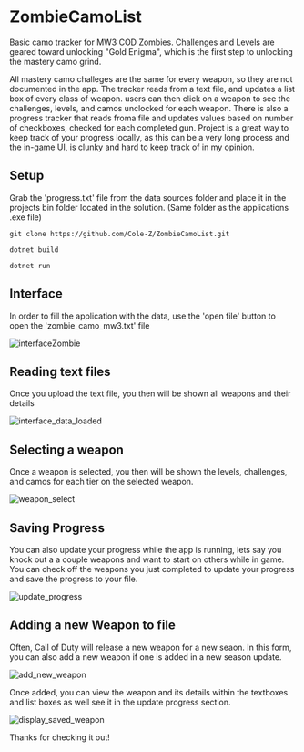 # ZombieCamoList

Basic camo tracker for MW3 COD Zombies. Challenges and Levels are geared toward unlocking "Gold Enigma", which is the first step to unlocking the mastery camo grind.

All mastery camo challeges are the same for every weapon, so they are not documented in the app. The tracker reads from a text file, and updates a list box of every class of weapon. 
users can then click on a weapon to see the challenges, levels, and camos unclocked for each weapon. There is also a progress tracker that reads froma file and updates values based on
number of checkboxes, checked for each completed gun. Project is a great way to keep track of your progress locally, as this can be a very long process and the in-game
UI, is clunky and hard to keep track of in my opinion.

## Setup

Grab the 'progress.txt' file from the data sources folder and place it in the projects bin folder located in the solution. (Same folder as the applications .exe file)

`git clone https://github.com/Cole-Z/ZombieCamoList.git`

`dotnet build`

`dotnet run`

## Interface

In order to fill the application with the data, use the 'open file' button to open the 'zombie_camo_mw3.txt' file

![interfaceZombie](https://github.com/Cole-Z/ZombieCamoList/assets/98670265/476b04d3-a095-4f5e-a37d-5d22f348e675)


## Reading text files

Once you upload the text file, you then will be shown all weapons and their details

![interface_data_loaded](https://github.com/Cole-Z/ZombieCamoList/assets/98670265/331e7593-f944-46e9-af7e-91fc4940b24f)

## Selecting a weapon

Once a weapon is selected, you then will be shown the levels, challenges, and camos for each tier on the selected weapon.

![weapon_select](https://github.com/Cole-Z/ZombieCamoList/assets/98670265/06005865-e1ac-45ca-9405-3370cd164dac)

## Saving Progress

You can also update your progress while the app is running, lets say you knock out a a couple weapons and want to start on others while in game. You can
check off the weapons you just completed to update your progress and save the progress to your file.

![update_progress](https://github.com/Cole-Z/ZombieCamoList/assets/98670265/4fa3097b-f28b-4419-84a7-951359d78b13)

## Adding a new Weapon to file

Often, Call of Duty will release a new weapon for a new seaon. In this form, you can also add a new weapon if one is added in a new season update.

![add_new_weapon](https://github.com/Cole-Z/ZombieCamoList/assets/98670265/9c9f8997-9a3b-47c0-bee5-019023647c61)


Once added, you can view the weapon and its details within the textboxes and list boxes as well see it in the update progress section.

![display_saved_weapon](https://github.com/Cole-Z/ZombieCamoList/assets/98670265/eee78412-c2c0-4bef-99a5-1f81a1dff87b)

Thanks for checking it out!



